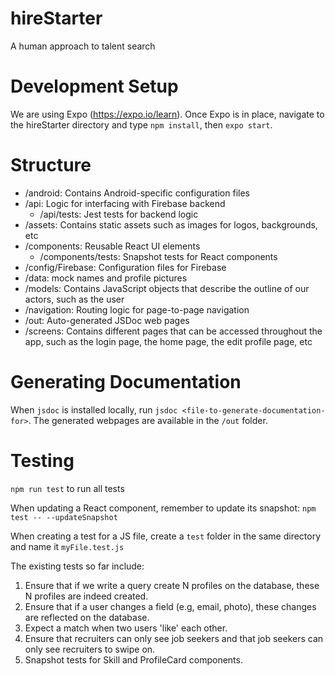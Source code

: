 # hireStarter
A human approach to talent search

# Development Setup
We are using Expo (https://expo.io/learn).
Once Expo is in place, navigate to the hireStarter directory and type `npm install`, then `expo start`.

# Structure
- /android: Contains Android-specific configuration files
- /api: Logic for interfacing with Firebase backend
  - /api/tests: Jest tests for backend logic
- /assets: Contains static assets such as images for logos, backgrounds, etc
- /components: Reusable React UI elements
  - /components/tests: Snapshot tests for React components
- /config/Firebase: Configuration files for Firebase
- /data: mock names and profile pictures
- /models: Contains JavaScript objects that describe the outline of our actors, such as the user
- /navigation: Routing logic for page-to-page navigation
- /out: Auto-generated JSDoc web pages
- /screens: Contains different pages that can be accessed throughout the app, such as the login page, the home page, the edit profile page, etc

# Generating Documentation
When `jsdoc` is installed locally, run `jsdoc <file-to-generate-documentation-for>`.
The generated webpages are available in the `/out` folder.

# Testing
`npm run test` to run all tests

When updating a React component, remember to update its snapshot: `npm test -- --updateSnapshot`

When creating a test for a JS file, create a `test` folder in the same directory and name it `myFile.test.js`

The existing tests so far include:
1) Ensure that if we write a query create N profiles on the database, these N profiles are indeed created.
2) Ensure that if a user changes a field (e.g, email, photo), these changes are reflected on the database.
3) Expect a match when two users 'like' each other.
4) Ensure that recruiters can only see job seekers and that job seekers can only see recruiters to swipe on. 
5) Snapshot tests for Skill and ProfileCard components.
